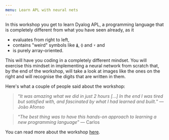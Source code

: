 ```yaml
---
menu: Learn APL with neural nets
---
```


In this workshop you get to learn Dyalog APL, a programming language that is completely different from what you have seen already, as it

 - evaluates from right to left,
 - contains "weird" symbols like `⍋`, `⌽` and `⍣` and
 - is purely array-oriented.

This will have you coding in a completely different mindset. You will exercise this mindset in implementing a neural network from scratch that, by the end of the workshop, will take a look at images like the ones on the right and will recognise the digits that are written in them.

Here's what a couple of people said about the workshop:

 > “*It was amazing what we did in just 2 hours [...] In the end I was tired but satisfied with, and fascinated by what I had learned and built.*”  &mdash; João Afonso

<!-- -->

 > “*The best thing was to have this hands-on approach to learning a new programming language*”  &mdash; Carlos

You can read more about the workshop [here](https://mathspp.com/workshops/learn-apl-with-neural-nets).
